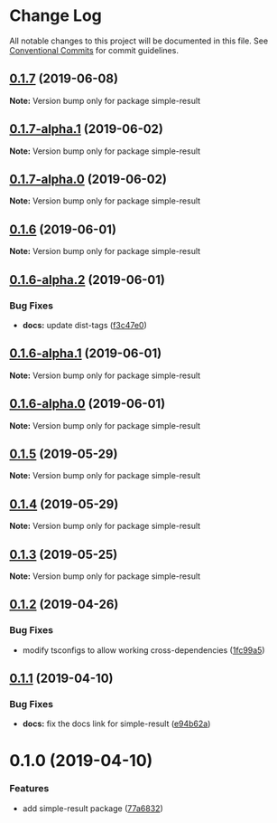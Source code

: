 # Change Log

All notable changes to this project will be documented in this file.
See [Conventional Commits](https://conventionalcommits.org) for commit guidelines.

## [0.1.7](https://github.com/Levertion/mcfunction/compare/simple-result@0.1.7-alpha.1...simple-result@0.1.7) (2019-06-08)

**Note:** Version bump only for package simple-result





## [0.1.7-alpha.1](https://github.com/Levertion/mcfunction/compare/simple-result@0.1.7-alpha.0...simple-result@0.1.7-alpha.1) (2019-06-02)

**Note:** Version bump only for package simple-result





## [0.1.7-alpha.0](https://github.com/Levertion/mcfunction/compare/simple-result@0.1.6...simple-result@0.1.7-alpha.0) (2019-06-02)

**Note:** Version bump only for package simple-result





## [0.1.6](https://github.com/Levertion/mcfunction/compare/simple-result@0.1.6-alpha.2...simple-result@0.1.6) (2019-06-01)

**Note:** Version bump only for package simple-result





## [0.1.6-alpha.2](https://github.com/Levertion/mcfunction/compare/simple-result@0.1.6-alpha.1...simple-result@0.1.6-alpha.2) (2019-06-01)


### Bug Fixes

* **docs:** update dist-tags ([f3c47e0](https://github.com/Levertion/mcfunction/commit/f3c47e0))





## [0.1.6-alpha.1](https://github.com/Levertion/mcfunction/compare/simple-result@0.1.6-alpha.0...simple-result@0.1.6-alpha.1) (2019-06-01)

**Note:** Version bump only for package simple-result





## [0.1.6-alpha.0](https://github.com/Levertion/mcfunction/compare/simple-result@0.1.5...simple-result@0.1.6-alpha.0) (2019-06-01)

**Note:** Version bump only for package simple-result





## [0.1.5](https://github.com/Levertion/mcfunction/compare/simple-result@0.1.4...simple-result@0.1.5) (2019-05-29)

**Note:** Version bump only for package simple-result





## [0.1.4](https://github.com/Levertion/mcfunction/compare/simple-result@0.1.3...simple-result@0.1.4) (2019-05-29)

**Note:** Version bump only for package simple-result





## [0.1.3](https://github.com/Levertion/mcfunction/compare/simple-result@0.1.2...simple-result@0.1.3) (2019-05-25)

**Note:** Version bump only for package simple-result





## [0.1.2](https://github.com/Levertion/mcfunction/compare/simple-result@0.1.1...simple-result@0.1.2) (2019-04-26)


### Bug Fixes

* modify tsconfigs to allow working cross-dependencies ([1fc99a5](https://github.com/Levertion/mcfunction/commit/1fc99a5))





## [0.1.1](https://github.com/Levertion/mcfunction/compare/simple-result@0.1.0...simple-result@0.1.1) (2019-04-10)


### Bug Fixes

* **docs:** fix the docs link for simple-result ([e94b62a](https://github.com/Levertion/mcfunction/commit/e94b62a))





# 0.1.0 (2019-04-10)


### Features

* add simple-result package ([77a6832](https://github.com/Levertion/mcfunction/commit/77a6832))
